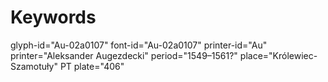 # Keywords
glyph-id="Au-02a0107"
font-id="Au-02a0107"
printer-id="Au"
printer="Aleksander Augezdecki"
period="1549–1561?"
place="Królewiec-Szamotuły"
PT plate="406"
